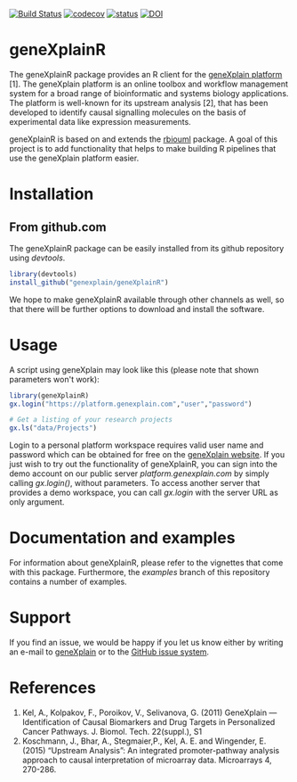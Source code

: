 [![Build Status](https://travis-ci.org/genexplain/geneXplainR.svg?branch=master)](https://travis-ci.org/genexplain/geneXplainR)
[![codecov](https://codecov.io/gh/genexplain/geneXplainR/branch/master/graph/badge.svg)](https://codecov.io/gh/genexplain/geneXplainR)
[![status](http://joss.theoj.org/papers/f9e01bf1a9649a3ab078215c81bb6f12/status.svg)](http://joss.theoj.org/papers/f9e01bf1a9649a3ab078215c81bb6f12)
[![DOI](https://zenodo.org/badge/DOI/10.5281/zenodo.1013318.svg)](https://doi.org/10.5281/zenodo.1013318)

# geneXplainR

The geneXplainR package provides an R client for the 
[geneXplain platform](http://genexplain.com/genexplain-platform/) [1]. 
The geneXplain platform is an online toolbox and workflow management 
system for a broad range of bioinformatic and systems biology applications.
The platform is well-known for its upstream analysis [2], that has been
developed to identify causal signalling molecules on the basis of experimental data
like expression measurements.

geneXplainR is based on and extends the [rbiouml](https://cran.r-project.org/package=rbiouml) package.
A goal of this project is to add functionality that helps to make building R pipelines that use the geneXplain platform easier.

# Installation

## From github.com

The geneXplainR package can be easily installed from its github repository using *devtools*.

```R
library(devtools)
install_github("genexplain/geneXplainR")
```

We hope to make geneXplainR available through other channels as well, so that there will be further options
to download and install the software. 

# Usage

A script using geneXplain may look like this (please note that shown parameters won't work):

```R
library(geneXplainR)
gx.login("https://platform.genexplain.com","user","password")

# Get a listing of your research projects
gx.ls("data/Projects")
```

Login to a personal platform workspace requires valid user name and password which can be obtained for free on the
[geneXplain website](http://genexplain.com/genexplain-platform-registration/).
If you just wish to try out the functionality of geneXplainR, you can sign into the demo account on our
public server *platform.genexplain.com* by simply calling *gx.login()*, without parameters. To access another server that
provides a demo workspace, you can call *gx.login* with the server URL as only argument.

# Documentation and examples

For information about geneXplainR, please refer to the vignettes that come with this package. Furthermore, the *examples* branch of this repository contains a number of examples.

# Support

If you find an issue, we would be happy if you let us know either by writing an e-mail
to [geneXplain](mailto:info@genexplain.com?subject=geneXplainR%20issue) or to the [GitHub issue system](https://github.com/genexplain/geneXplainR/issues).

# References

1. Kel, A., Kolpakov, F., Poroikov, V., Selivanova, G. (2011) GeneXplain — Identification of Causal Biomarkers and Drug Targets in Personalized Cancer Pathways. J. Biomol. Tech. 22(suppl.), S1
2. Koschmann, J., Bhar, A., Stegmaier,P., Kel, A. E. and Wingender, E. (2015) “Upstream Analysis”: An integrated promoter-pathway analysis approach to causal interpretation of microarray data. Microarrays 4, 270-286.
